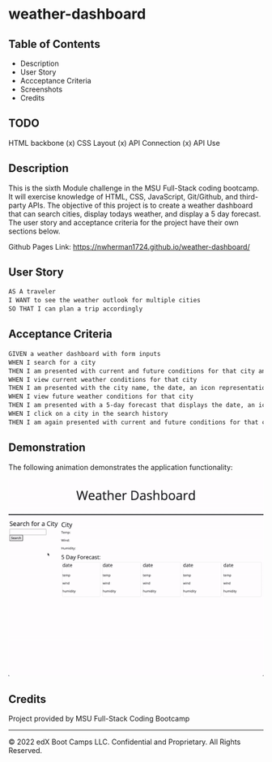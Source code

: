 # weather-dashboard

## Table of Contents

- Description
- User Story
- Accceptance Criteria
- Screenshots
- Credits

## TODO

HTML backbone (x)
CSS Layout (x)
API Connection (x)
API Use

## Description

This is the sixth Module challenge in the MSU Full-Stack coding bootcamp. It will exercise knowledge of HTML, CSS, JavaScript, Git/Github, and third-party APIs. The objective of this project is to create a weather dashboard that can search cities, display todays weather, and display a 5 day forecast. The user story and acceptance criteria for the project have their own sections below.

Github Pages Link: https://nwherman1724.github.io/weather-dashboard/

## User Story

```md
AS A traveler
I WANT to see the weather outlook for multiple cities
SO THAT I can plan a trip accordingly
```

## Acceptance Criteria

```md
GIVEN a weather dashboard with form inputs
WHEN I search for a city
THEN I am presented with current and future conditions for that city and that city is added to the search history
WHEN I view current weather conditions for that city
THEN I am presented with the city name, the date, an icon representation of weather conditions, the temperature, the humidity, and the the wind speed
WHEN I view future weather conditions for that city
THEN I am presented with a 5-day forecast that displays the date, an icon representation of weather conditions, the temperature, the wind speed, and the humidity
WHEN I click on a city in the search history
THEN I am again presented with current and future conditions for that city
```

## Demonstration

The following animation demonstrates the application functionality:

![A user clicks on slots on the color-coded calendar and edits the events.](./assets/dasgboard.gif)

## Credits

Project provided by MSU Full-Stack Coding Bootcamp

- - -
© 2022 edX Boot Camps LLC. Confidential and Proprietary. All Rights Reserved.
